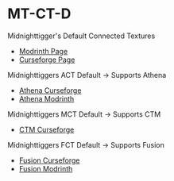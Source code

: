 # MT-CT-D
Midnighttigger's Default Connected Textures
- [Modrinth Page](https://modrinth.com/resourcepack/mt-ct-d)
- [Curseforge Page](https://www.curseforge.com/minecraft/texture-packs/mt-ct-d)

Midnighttiggers ACT Default -> Supports Athena
- [Athena Curseforge](https://www.curseforge.com/minecraft/mc-mods/athena)
- [Athena Modrinth](https://modrinth.com/mod/athena-ctm)

Midnighttiggers MCT Default -> Supports CTM
- [CTM Curseforge](https://www.curseforge.com/minecraft/mc-mods/ctm)

Midnighttiggers FCT Default -> Supports Fusion
- [Fusion Curseforge](https://www.curseforge.com/minecraft/mc-mods/fusion-connected-textures)
- [Fusion Modrinth](https://modrinth.com/mod/fusion-connected-textures)
